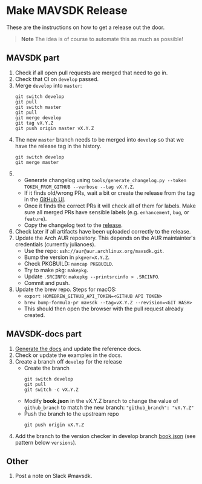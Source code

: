 # Make MAVSDK Release

These are the instructions on how to get a release out the door.

> **Note** The idea is of course to automate this as much as possible!

## MAVSDK part

1. Check if all open pull requests are merged that need to go in.
1. Check that CI on `develop` passed.
1. Merge `develop` into `master`:
   ```
   git switch develop
   git pull
   git switch master
   git pull
   git merge develop
   git tag vX.Y.Z
   git push origin master vX.Y.Z
   ```
1. The new `master` branch needs to be merged into `develop` so that we have the release tag in the history.
   ```
   git switch develop
   git merge master
   ```
1. - Generate changelog using `tools/generate_changelog.py --token TOKEN_FROM_GITHUB --verbose --tag vX.Y.Z`.
   - If it finds old/wrong PRs, wait a bit or create the release from the tag in the [GitHub UI](https://github.com/mavlink/MAVSDK/releases).
   - Once it finds the correct PRs it will check all of them for labels. Make sure all merged PRs have sensible labels (e.g. `enhancement`, `bug`, or `feature`).
   - Copy the changelog text to the [release](https://github.com/mavlink/MAVSDK/releases).
1. Check later if all artifacts have been uploaded correctly to the release.
1. Update the Arch AUR repository. This depends on the AUR maintainter's credentials (currently julianoes).
   - Use the repo: `ssh://aur@aur.archlinux.org/mavsdk.git`.
   - Bump the version in `pkgver=X.Y.Z`.
   - Check PKGBUILD: `namcap PKGBUILD`.
   - Try to make pkg: `makepkg`.
   - Update `.SRCINFO`: `makepkg --printsrcinfo > .SRCINFO`.
   - Commit and push.
1. Update the brew repo. Steps for macOS:
   - `export HOMEBREW_GITHUB_API_TOKEN=<GITHUB API TOKEN>`
   - `brew bump-formula-pr mavsdk --tag=vX.Y.Z --revision=<GIT HASH>`
   - This should then open the browser with the pull request already created.

## MAVSDK-docs part

1. [Generate the docs](build.md#build_api_reference) and update the reference docs.
1. Check or update the examples in the docs.
1. Create a branch off `develop` for the release
   - Create the branch
     ```
     git switch develop
     git pull
     git switch -c vX.Y.Z
     ```
   - Modify **book.json** in the vX.Y.Z branch to change the value of `github_branch` to match the new branch: `"github_branch": "vX.Y.Z"`
   - Push the branch to the upstream repo
     ```
     git push origin vX.Y.Z
     ```
1. Add the branch to the version checker in develop branch [book.json](https://github.com/mavlink/MAVSDK-docs/blob/develop/book.json) (see pattern below `versions`).

## Other

1. Post a note on Slack #mavsdk.
